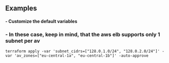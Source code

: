 ## Examples

#### - Customize the default variables
### - In these case, keep in mind, that the aws elb supports only 1 subnet per av
```
terraform apply -var 'subnet_cidrs=["128.0.1.0/24", "128.0.2.0/24"]' -var 'av_zones=["eu-central-1a", "eu-central-1b"]' -auto-approve
```
